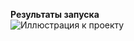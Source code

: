 **Результаты запуска**  
![Иллюстрация к проекту](https://github.com/polinanov/python_homework/lab3_test/issue-02/result.png)
